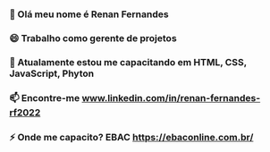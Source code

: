 ### 👋 Olá meu nome é Renan Fernandes
### 😄 Trabalho como gerente de projetos
### 🌱 Atualamente estou me capacitando  em HTML, CSS, JavaScript, Phyton
### 📫 Encontre-me  www.linkedin.com/in/renan-fernandes-rf2022
### ⚡ Onde me capacito? EBAC https://ebaconline.com.br/
<!--
**Renan-Fernandes-Campos/Renan-Fernandes-Campos** is a ✨ _special_ ✨ repository because its `README.md` (this file) appears on your GitHub profile.

Here are some ideas to get you started:

- 🔭 I’m currently working on ...
- 🌱 I’m currently learning ...
- 👯 I’m looking to collaborate on ...
- 🤔 I’m looking for help with ...
- 💬 Ask me about ...
- 📫 How to reach me: ...
- 😄 Pronouns: ...
- ⚡ Fun fact: ...
-->
